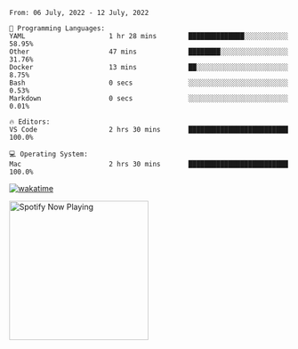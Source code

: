 <!--START_SECTION:waka-->
```text
From: 06 July, 2022 - 12 July, 2022

💬 Programming Languages: 
YAML                     1 hr 28 mins        ██████████████░░░░░░░░░░░   58.95% 
Other                    47 mins             ████████░░░░░░░░░░░░░░░░░   31.76% 
Docker                   13 mins             ██░░░░░░░░░░░░░░░░░░░░░░░   8.75% 
Bash                     0 secs              ░░░░░░░░░░░░░░░░░░░░░░░░░   0.53% 
Markdown                 0 secs              ░░░░░░░░░░░░░░░░░░░░░░░░░   0.01%

🔥 Editors: 
VS Code                  2 hrs 30 mins       █████████████████████████   100.0%

💻 Operating System: 
Mac                      2 hrs 30 mins       █████████████████████████   100.0%

```


<!--END_SECTION:waka-->

[![wakatime](https://wakatime.com/badge/user/37718f76-572e-4513-b2c5-41c4d93d287a.svg)](https://wakatime.com/@37718f76-572e-4513-b2c5-41c4d93d287a)

[<img src="https://spotify-playing-gregnrobinson.vercel.app/api/spotify/?background_color=transparent&border_color=transparent" alt="Spotify Now Playing" width="250" />](https://open.spotify.com/user/gregnrobinson-ca)





